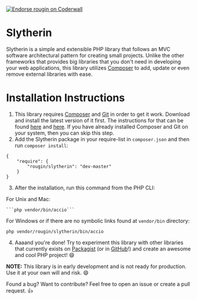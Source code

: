 <a href="https://coderwall.com/rougin"><img alt="Endorse rougin on Coderwall" src="https://api.coderwall.com/rougin/endorsecount.png" /></a>

Slytherin
=========

Slytherin is a simple and extensible PHP library that follows an MVC software architectural pattern for creating small projects. Unlike the other frameworks that provides big libraries that you don't need in developing your web applications, this library utilizes [Composer](https://getcomposer.org) to add, update or even remove external libraries with ease.

Installation Instructions
============
1. This library requires [Composer](https://getcomposer.org) and [Git](http://git-scm.com) in order to get it work. Download and install the latest version of it first. The instructions for that can be found [here](http://git-scm.com/downloads) and [here](https://getcomposer.org/download/). If you have already installed Composer and Git on your system, then you can skip this step.
2. Add the Slytherin package in your require-list in ```composer.json``` and then run ```composer install```:

  ```
  {
      "require": {
          "rougin/slytherin": "dev-master"
      }
  }
  ```
  
3. After the installation, run this command from the PHP CLI:

  For Unix and Mac:

	```php vendor/bin/accio```
	
  For Windows or if there are no symbolic links found at ```vendor/bin``` directory:

  ```php vendor/rougin/slytherin/bin/accio```

4. Aaaand you're done! Try to experiment this library with other libraries that currently exists on [Packagist](https://packagist.org/) (or in [GitHub](https://github.com/search?utf8=%E2%9C%93&q=php+library)!) and create an awesome and cool PHP project! :smile:

**NOTE:** This library is in early development and is not ready for production. Use it at your own will and risk. :smile:

Found a bug? Want to contribute? Feel free to open an issue or create a pull request. :+1: